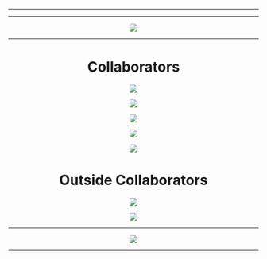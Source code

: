 <div align="center">
  
---
  


---

[![](https://komarev.com/ghpvc/?username=Esta-Network&style=plastic&color=blueviolet)](https://github.com/Esta-Network)
  
---

# Collaborators
  
<p align = "center"><img src = "https://github-widgetbox.vercel.app/api/profile?username=tdvne&data=followers,repositories,stars,commits"></p>
<p align = "center"><img src = "https://github-widgetbox.vercel.app/api/profile?username=atyre0&data=followers,repositories,stars,commits"></p>
<p align = "center"><img src = "https://github-widgetbox.vercel.app/api/profile?username=Lucaniuss&data=followers,repositories,stars,commits"></p>
<p align = "center"><img src = "https://github-widgetbox.vercel.app/api/profile?username=crafticat&data=followers,repositories,stars,commits"></p>
<p align = "center"><img src = "https://github-widgetbox.vercel.app/api/profile?username=TastyCake&data=followers,repositories,stars,commits"></p>

# Outside Collaborators

<p align = "center"><img src = "https://github-widgetbox.vercel.app/api/profile?username=notnotnotswipez&data=followers,repositories,stars,commits"></p>
<p align = "center"><img src = "https://github-widgetbox.vercel.app/api/profile?username=GrowlyX&data=followers,repositories,stars,commits"></p>
  
---
  
<p align = "center"><img src = "https://github-widgetbox.vercel.app/api/skills?names=java,kotlin,python,html,css,javascript,typescript,c,cpp,csharp,bash,powershell&includeNames=true"></p>

---
